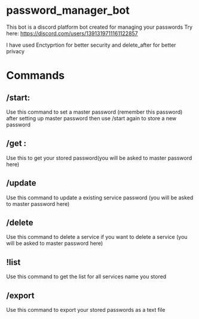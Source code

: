 # password_manager_bot
This bot is a discord platform bot created for managing your passwords  Try here: https://discord.com/users/1391319711161122857

I have used Enctyprtion for better security and delete_after for better privacy

# Commands

## /start:
Use this command to set a master password (remember this password)
after setting up master password then use /start again to store a new password

## /get <service name>:
Use this to get your stored password(you will be asked to master password here)


## /update <service name>
Use this command to update a existing service password (you will be asked to master password here)

## /delete <service name>
Use this command to delete a service if you want to delete a service (you will be asked to master password here)

## !list
Use this command to get the list for all services name you stored

## /export
Use this command to export your stored passwords as a text file
